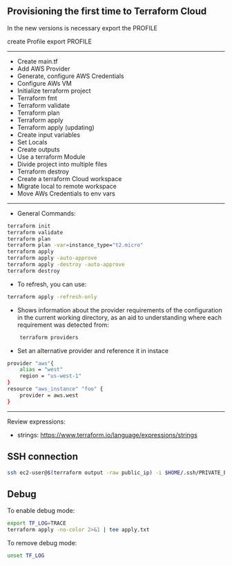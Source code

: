 ## Provisioning the first time to Terraform Cloud

In the new versions is necessary export the PROFILE

create Profile
export PROFILE

---

- Create main.tf
- Add AWS Provider
- Generate, configure AWS Credentials
- Configure AWs VM
- Initialize terraform project
- Terraform fmt
- Terraform validate
- Terraform plan
- Terraform apply
- Terraform apply (updating)
- Create input variables
- Set Locals
- Create outputs
- Use a terraform Module
- Divide project into multiple files
- Terraform destroy
- Create a terraform Cloud workspace
- Migrate local to remote workspace
- Move AWs Credentials to env vars

--- 
- General Commands:
```bash
terraform init
terraform validate
terraform plan
terraform plan -var=instance_type="t2.micro"
terraform apply
terraform apply -auto-approve
terraform apply -destroy -auto-approve
terraform destroy
```
- To refresh, you can use:
```bash
terraform apply -refresh-only
```

- Shows information about the provider requirements of the configuration in the current working directory, as an aid to understanding where each requirement was detected from:
```bash
    terraform providers
```
- Set an alternative provider and reference it in instace
```bash
provider "aws"{
    alias = "west"
    region = "us-west-1"
}
resource "aws_instance" "foo" {
    provider = aws.west
}
```
---

Review expressions:
- strings: https://www.terraform.io/language/expressions/strings

## SSH connection
```bash
ssh ec2-user@$(terraform output -raw public_ip) -i $HOME/.ssh/PRIVATE_EC2_KEY
```

## Debug
To enable debug mode:
```bash
export TF_LOG=TRACE
terraform apply -no-color 2>&1 | tee apply.txt
```
To remove debug mode:
```bash
unset TF_LOG
```